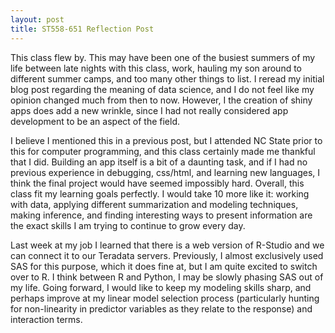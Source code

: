 ```yaml
---
layout: post
title: ST558-651 Reflection Post
---
```


This class flew by. This may have been one of the busiest summers of my life between late nights with this class, work, hauling my son around to different summer camps, and too many other things to list. I reread my initial blog post regarding the meaning of data science, and I do not feel like my opinion changed much from then to now. However, I the creation of shiny apps does add a new wrinkle, since I had not really considered app development to be an aspect of the field. 

I believe I mentioned this in a previous post, but I attended NC State prior to this for computer programming, and this class certainly made me thankful that I did. Building an app itself is a bit of a daunting task, and if I had no previous experience in debugging, css/html, and learning new languages, I think the final project would have seemed impossibly hard. Overall, this class fit my learning goals perfectly. I would take 10 more like it: working with data, applying different summarization and modeling techniques, making inference, and finding interesting ways to present information are the exact skills I am trying to continue to grow every day.

Last week at my job I learned that there is a web version of R-Studio and we can connect it to our Teradata servers. Previously, I almost exclusively used SAS for this purpose, which it does fine at, but I am quite excited to switch over to R. I think between R and Python, I may be slowly phasing SAS out of my life. Going forward, I would like to keep my modeling skills sharp, and perhaps improve at my linear model selection process (particularly hunting for non-linearity in predictor variables as they relate to the response) and interaction terms. 
